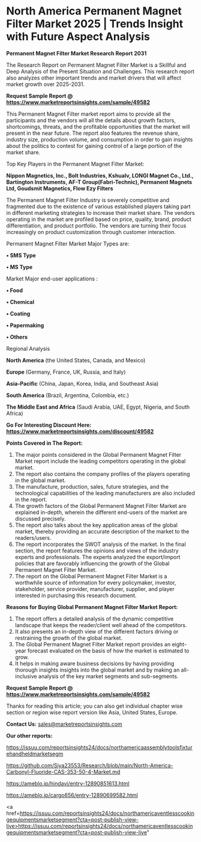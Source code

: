 # North America Permanent Magnet Filter Market 2025 | Trends Insight with Future Aspect Analysis

<strong>Permanent Magnet Filter Market Research Report 2031</strong>

The Research Report on Permanent Magnet Filter Market is a Skillful and Deep Analysis of the Present Situation and Challenges. This research report also analyzes other important trends and market drivers that will affect market growth over 2025-2031.

<strong>Request Sample Report @ <a href=https://www.marketreportsinsights.com/sample/49582>https://www.marketreportsinsights.com/sample/49582</a></strong>

This Permanent Magnet Filter market report aims to provide all the participants and the vendors will all the details about growth factors, shortcomings, threats, and the profitable opportunities that the market will present in the near future. The report also features the revenue share, industry size, production volume, and consumption in order to gain insights about the politics to contest for gaining control of a large portion of the market share.

Top Key Players in the Permanent Magnet Filter Market:

<strong>Nippon Magnetics, Inc., Bolt Industries, Kshualv, LONGI Magnet Co., Ltd., Bartington Instruments, AF-T Group(Fabri-Technic), Permanent Magnets Ltd, Goudsmit Magnetics, Flow Ezy Filters</strong>

The Permanent Magnet Filter Industry is severely competitive and fragmented due to the existence of various established players taking part in different marketing strategies to increase their market share. The vendors operating in the market are profiled based on price, quality, brand, product differentiation, and product portfolio. The vendors are turning their focus increasingly on product customization through customer interaction.

Permanent Magnet Filter Market Major Types are:

<strong>•  SMS Type

•  MS Type</strong>

Market Major end-user applications :

<strong>•  Food

•  Chemical

•  Coating

•  Papermaking

•  Others</strong>

Regional Analysis

</u><strong><b>North America</b></strong> (the United States, Canada, and Mexico)

<strong><b>Europe </b></strong>(Germany, France, UK, Russia, and Italy)

<strong><b>Asia-Pacific</b></strong> (China, Japan, Korea, India, and Southeast Asia)

<strong><b>South America</b></strong> (Brazil, Argentina, Colombia, etc.)

<strong><b>The Middle East and Africa</b></strong> (Saudi Arabia, UAE, Egypt, Nigeria, and South Africa)

<strong>Go For Interesting Discount Here: <a href=https://www.marketreportsinsights.com/discount/49582>https://www.marketreportsinsights.com/discount/49582</a></strong>

<strong>Points Covered in The Report:</strong>
<ol>
  <li>The major points considered in the Global Permanent Magnet Filter Market report include the leading competitors operating in the global market.</li>
  <li>The report also contains the company profiles of the players operating in the global market.</li>
  <li>The manufacture, production, sales, future strategies, and the technological capabilities of the leading manufacturers are also included in the report.</li>
  <li>The growth factors of the Global Permanent Magnet Filter Market are explained in-depth, wherein the different end-users of the market are discussed precisely.</li>
  <li>The report also talks about the key application areas of the global market, thereby providing an accurate description of the market to the readers/users.</li>
  <li>The report incorporates the SWOT analysis of the market. In the final section, the report features the opinions and views of the industry experts and professionals. The experts analyzed the export/import policies that are favorably influencing the growth of the Global Permanent Magnet Filter Market.</li>
  <li>The report on the Global Permanent Magnet Filter Market is a worthwhile source of information for every policymaker, investor, stakeholder, service provider, manufacturer, supplier, and player interested in purchasing this research document.</li>
</ol>
<strong>Reasons for Buying Global Permanent Magnet Filter Market Report:</strong>

<ol>
  <li>The report offers a detailed analysis of the dynamic competitive landscape that keeps the reader/client well ahead of the competitors.</li>
  <li>It also presents an in-depth view of the different factors driving or restraining the growth of the global market.</li>
  <li>The Global Permanent Magnet Filter Market report provides an eight-year forecast evaluated on the basis of how the market is estimated to grow.</li>
  <li>It helps in making aware business decisions by having providing thorough insights insights into the global market and by making an all-inclusive analysis of the key market segments and sub-segments.</li>
</ol>
<strong>Request Sample Report @ <a href=https://www.marketreportsinsights.com/sample/49582>https://www.marketreportsinsights.com/sample/49582</a></strong>


Thanks for reading this article; you can also get individual chapter wise section or region wise report version like Asia, United States, Europe.

<strong>Contact Us:</strong>
sales@marketreportsinsights.com

<strong>Our other reports:</strong>

<a href=https://issuu.com/reportsinsights24/docs/northamericaassemblytoolsfixturehandheldmarketsegm>https://issuu.com/reportsinsights24/docs/northamericaassemblytoolsfixturehandheldmarketsegm</a>

<a href=https://github.com/Siya23553/Research/blob/main/North-America-Carbonyl-Fluoride-CAS-353-50-4-Market.md>https://github.com/Siya23553/Research/blob/main/North-America-Carbonyl-Fluoride-CAS-353-50-4-Market.md</a>

<a href=https://ameblo.jp/hindavi/entry-12890851613.html>https://ameblo.jp/hindavi/entry-12890851613.html</a>

<a href=https://ameblo.jp/cargo656/entry-12890699582.html>https://ameblo.jp/cargo656/entry-12890699582.html</a>

<a href=https://issuu.com/reportsinsights24/docs/northamericaventlesscookingequipmentsmarketsegment?cta=post-publish-view-live>https://issuu.com/reportsinsights24/docs/northamericaventlesscookingequipmentsmarketsegment?cta=post-publish-view-live</a>"
